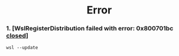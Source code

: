 <h1 align="center">Error</h1>




### 1. [WslRegisterDistribution failed with error: 0x800701bc [closed\]](https://stackoverflow.com/questions/73232593/ubuntu-20-04-lts-wslregisterdistribution-failed-with-error-0x800701bc)

```shell
wsl --update
```




